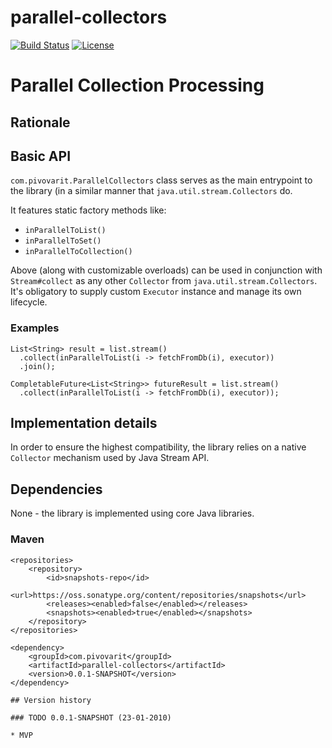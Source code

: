 # parallel-collectors

[![Build Status](https://travis-ci.org/pivovarit/parallel-collectors.svg?branch=master)](https://travis-ci.org/pivovarit/parallel-collectors)
[![License](http://img.shields.io/:license-apache-blue.svg)](http://www.apache.org/licenses/LICENSE-2.0.html)

# Parallel Collection Processing

## Rationale

## Basic API

`com.pivovarit.ParallelCollectors` class serves as the main entrypoint to the library (in a similar manner that `java.util.stream.Collectors` do.

It features static factory methods like:
- `inParallelToList()`
- `inParallelToSet()`
- `inParallelToCollection()`

Above (along with customizable overloads) can be used in conjunction with `Stream#collect` as any other `Collector` from `java.util.stream.Collectors`. It's obligatory to supply custom `Executor` instance and manage its own lifecycle.

### Examples

```
List<String> result = list.stream()
  .collect(inParallelToList(i -> fetchFromDb(i), executor))
  .join();
```
```
CompletableFuture<List<String>> futureResult = list.stream()
  .collect(inParallelToList(i -> fetchFromDb(i), executor));
```

## Implementation details

In order to ensure the highest compatibility, the library relies on a native `Collector` mechanism used by Java Stream API.

## Dependencies

None - the library is implemented using core Java libraries.

### Maven
```
<repositories>
    <repository>
        <id>snapshots-repo</id>
        <url>https://oss.sonatype.org/content/repositories/snapshots</url>
        <releases><enabled>false</enabled></releases>
        <snapshots><enabled>true</enabled></snapshots>
    </repository>
</repositories>
```
```
<dependency>
    <groupId>com.pivovarit</groupId>
    <artifactId>parallel-collectors</artifactId>
    <version>0.0.1-SNAPSHOT</version>
</dependency>

## Version history

### TODO 0.0.1-SNAPSHOT (23-01-2010)

* MVP

